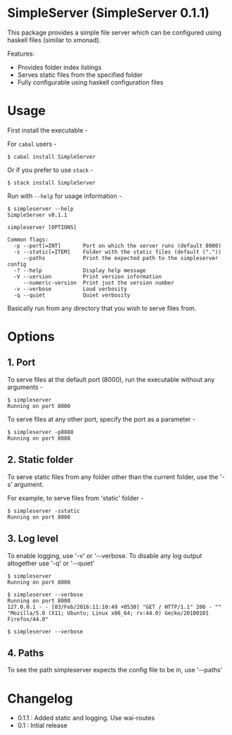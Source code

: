 SimpleServer (SimpleServer 0.1.1)
=================================

This package provides a simple file server which can be configured using haskell files (similar to xmonad).

Features:
  - Provides folder index listings
  - Serves static files from the specified folder
  - Fully configurable using haskell configuration files

Usage
======

First install the executable -

For `cabal` users -

    $ cabal install SimpleServer

Or if you prefer to use `stack` -

    $ stack install SimpleServer

Run with `--help` for usage information -

    $ simpleserver --help
    SimpleServer v0.1.1

    simpleserver [OPTIONS]

    Common flags:
      -p --port[=INT]       Port on which the server runs (default 8000)
      -s --static[=ITEM]    Folder with the static files (default ("."))
         --paths            Print the expected path to the simpleserver config
      -? --help             Display help message
      -V --version          Print version information
         --numeric-version  Print just the version number
      -v --verbose          Loud verbosity
      -q --quiet            Quiet verbosity


Basically run from any directory that you wish to serve files from.

Options
=======

## 1. Port

To serve files at the default port (8000), run the executable without any arguments -

    $ simpleserver
    Running on port 8000

To serve files at any other port, specify the port as a parameter -

    $ simpleserver -p8888
    Running on port 8888

## 2. Static folder

To serve static files from any folder other than the current folder, use the '-s' argument.

For example, to serve files from 'static' folder -

    $ simpleserver -sstatic
    Running on port 8000

## 3. Log level

To enable logging, use '-v' or '--verbose. To disable any log output altogether use '-q' or '--quiet'


    $ simpleserver
    Running on port 8000

    $ simpleserver --verbose
    Running on port 8000
    127.0.0.1 - - [03/Feb/2016:11:10:49 +0530] "GET / HTTP/1.1" 200 - "" "Mozilla/5.0 (X11; Ubuntu; Linux x86_64; rv:44.0) Gecko/20100101 Firefox/44.0"

    $ simpleserver --verbose
    

## 4. Paths

To see the path simpleserver expects the config file to be in, use '--paths'



Changelog
=========

* 0.1.1 : Added static and logging. Use wai-routes
* 0.1   : Intial release

